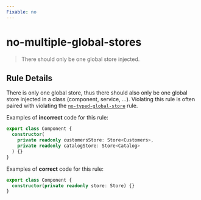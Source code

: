 ```yaml
---
Fixable: no
---
```


# no-multiple-global-stores

> There should only be one global store injected.

<!-- Everything above this generated, do not edit -->
<!-- MANUAL-DOC:START -->

## Rule Details

There is only one global store, thus there should also only be one global store injected in a class (component, service, ...). Violating this rule is often paired with violating the [`no-typed-global-store`](./no-typed-global-store.md) rule.

Examples of **incorrect** code for this rule:

```ts
export class Component {
  constructor(
    private readonly customersStore: Store<Customers>,
    private readonly catalogStore: Store<Catalog>
  ) {}
}
```

Examples of **correct** code for this rule:

```ts
export class Component {
  constructor(private readonly store: Store) {}
}
```

